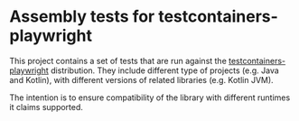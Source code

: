 # Assembly tests for testcontainers-playwright

This project contains a set of tests that are run against the 
[testcontainers-playwright](https://github.com/orange-buffalo/testcontainers-playwright) distribution. They include
different type of projects (e.g. Java and Kotlin), with different versions of related libraries (e.g. Kotlin JVM).

The intention is to ensure compatibility of the library with different runtimes it claims supported.
